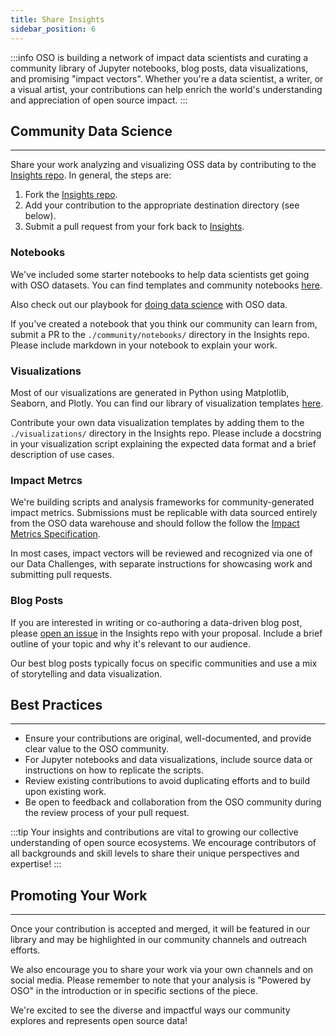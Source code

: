 ```yaml
---
title: Share Insights
sidebar_position: 6
---
```


:::info
OSO is building a network of impact data scientists and curating a community library of Jupyter notebooks, blog posts, data visualizations, and promising "impact vectors". Whether you're a data scientist, a writer, or a visual artist, your contributions can help enrich the world's understanding and appreciation of open source impact.
:::

## Community Data Science

---

Share your work analyzing and visualizing OSS data by contributing to the [Insights repo](https://github.com/opensource-observer/insights). In general, the steps are:

1. Fork the [Insights repo](https://github.com/opensource-observer/insights/fork).
2. Add your contribution to the appropriate destination directory (see below).
3. Submit a pull request from your fork back to [Insights](https://github.com/opensource-observer/insights).

### Notebooks

We've included some starter notebooks to help data scientists get going with OSO datasets. You can find templates and community notebooks [here](https://github.com/opensource-observer/insights/blob/main/community/notebooks).

Also check out our playbook for [doing data science](../integrate/data-science) with OSO data.

If you've created a notebook that you think our community can learn from, submit a PR to the `./community/notebooks/` directory in the Insights repo. Please include markdown in your notebook to explain your work.

### Visualizations

Most of our visualizations are generated in Python using Matplotlib, Seaborn, and Plotly. You can find our library of visualization templates [here](https://github.com/opensource-observer/insights/blob/main/visualizations/).

Contribute your own data visualization templates by adding them to the `./visualizations/` directory in the Insights repo. Please include a docstring in your visualization script explaining the expected data format and a brief description of use cases.

### Impact Metrcs

We're building scripts and analysis frameworks for community-generated impact metrics. Submissions must be replicable with data sourced entirely from the OSO data warehouse and should follow the follow the [Impact Metrics Specification](../how-oso-works/impact-metrics/).

In most cases, impact vectors will be reviewed and recognized via one of our Data Challenges, with separate instructions for showcasing work and submitting pull requests.

### Blog Posts

If you are interested in writing or co-authoring a data-driven blog post, please [open an issue](https://github.com/opensource-observer/insights/issues) in the Insights repo with your proposal. Include a brief outline of your topic and why it's relevant to our audience.

Our best blog posts typically focus on specific communities and use a mix of storytelling and data visualization.

## Best Practices

---

- Ensure your contributions are original, well-documented, and provide clear value to the OSO community.
- For Jupyter notebooks and data visualizations, include source data or instructions on how to replicate the scripts.
- Review existing contributions to avoid duplicating efforts and to build upon existing work.
- Be open to feedback and collaboration from the OSO community during the review process of your pull request.

:::tip
Your insights and contributions are vital to growing our collective understanding of open source ecosystems. We encourage contributors of all backgrounds and skill levels to share their unique perspectives and expertise!
:::

## Promoting Your Work

---

Once your contribution is accepted and merged, it will be featured in our library and may be highlighted in our community channels and outreach efforts.

We also encourage you to share your work via your own channels and on social media. Please remember to note that your analysis is "Powered by OSO" in the introduction or in specific sections of the piece.

We're excited to see the diverse and impactful ways our community explores and represents open source data!

